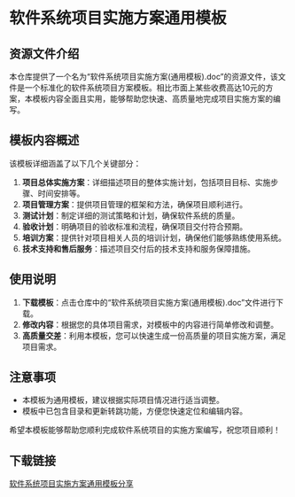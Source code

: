 # 软件系统项目实施方案通用模板

## 资源文件介绍

本仓库提供了一个名为“软件系统项目实施方案(通用模板).doc”的资源文件，该文件是一个标准化的软件系统项目方案模板。相比市面上某些收费高达10元的方案，本模板内容全面且实用，能够帮助您快速、高质量地完成项目实施方案的编写。

## 模板内容概述

该模板详细涵盖了以下几个关键部分：

1. **项目总体实施方案**：详细描述项目的整体实施计划，包括项目目标、实施步骤、时间安排等。
2. **项目管理方案**：提供项目管理的框架和方法，确保项目顺利进行。
3. **测试计划**：制定详细的测试策略和计划，确保软件系统的质量。
4. **验收计划**：明确项目的验收标准和流程，确保项目交付符合预期。
5. **培训方案**：提供针对项目相关人员的培训计划，确保他们能够熟练使用系统。
6. **技术支持和售后服务**：描述项目交付后的技术支持和服务保障措施。

## 使用说明

1. **下载模板**：点击仓库中的“软件系统项目实施方案(通用模板).doc”文件进行下载。
2. **修改内容**：根据您的具体项目需求，对模板中的内容进行简单修改和调整。
3. **高质量交差**：利用本模板，您可以快速生成一份高质量的项目实施方案，满足项目需求。

## 注意事项

- 本模板为通用模板，建议根据实际项目情况进行适当调整。
- 模板中已包含目录和更新转跳功能，方便您快速定位和编辑内容。

希望本模板能够帮助您顺利完成软件系统项目的实施方案编写，祝您项目顺利！

## 下载链接

[软件系统项目实施方案通用模板分享](https://pan.quark.cn/s/9fcfa7a8f235)